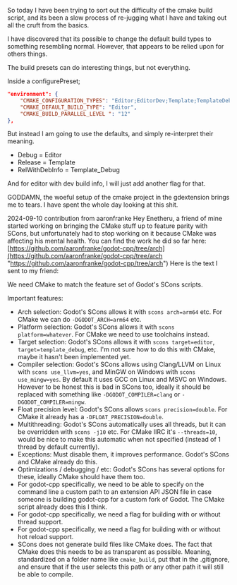 So today I have been trying to sort out the difficulty of the cmake build script, and its been a slow process of re-jugging what I have and taking out all the cruft from the basics.

I have discovered that its possible to change the default build types to something resembling normal.
However, that appears to be relied upon for others things.

The build presets can do interesting things, but not everything.

Inside a configurePreset;
```json
"environment": {
    "CMAKE_CONFIGURATION_TYPES": "Editor;EditorDev;Template;TemplateDebug",
    "CMAKE_DEFAULT_BUILD_TYPE": "Editor",
    "CMAKE_BUILD_PARALLEL_LEVEL ": "12"
},
```

But instead I am going to use the defaults, and simply re-interpret their meaning.
* Debug = Editor
* Release = Template
* RelWithDebInfo = Template_Debug

And for editor with dev build info, I will just add another flag for that.

GODDAMN, the woeful setup of the cmake project in the gdextension brings me to tears. I have spent the whole day looking at this shit.

2024-09-10
contribution from aaronfranke
Hey Enetheru, a friend of mine started working on bringing the CMake stuff up to feature parity with SCons, but unfortunately had to stop working on it because CMake was affecting his mental health. You can find the work he did so far here: [https://github.com/aaronfranke/godot-cpp/tree/arch](https://github.com/aaronfranke/godot-cpp/tree/arch "https://github.com/aaronfranke/godot-cpp/tree/arch")
Here is the text I sent to my friend:

We need CMake to match the feature set of Godot's SCons scripts.

Important features:

- Arch selection: Godot's SCons allows it with `scons arch=arm64` etc. For CMake we can do `-DGODOT_ARCH=arm64` etc.
- Platform selection: Godot's SCons allows it with `scons platform=whatever`. For CMake we need to use toolchains instead.
- Target selection: Godot's SCons allows it with `scons target=editor`, `target=template_debug`, etc. I'm not sure how to do this with CMake, maybe it hasn't been implemented yet.
- Compiler selection: Godot's SCons allows using Clang/LLVM on Linux with `scons use_llvm=yes`, and MinGW on Windows with `scons use_mingw=yes`. By default it uses GCC on Linux and MSVC on Windows. However to be honest this is bad in SCons too, ideally it should be replaced with something like `-DGODOT_COMPILER=clang` or `-DGODOT_COMPILER=mingw`.
- Float precision level: Godot's SCons allows `scons precision=double`. For CMake it already has a `-DFLOAT_PRECISION=double`.
- Multithreading: Godot's SCons automatically uses all threads, but it can be overridden with `scons -j10` etc. For CMake IIRC it's `--threads=10`, would be nice to make this automatic when not specified (instead of 1 thread by default currently).
- Exceptions: Must disable them, it improves performance. Godot's SCons and CMake already do this.
- Optimizations / debugging / etc: Godot's SCons has several options for these, ideally CMake should have them too.
- For godot-cpp specifically, we need to be able to specify on the command line a custom path to an extension API JSON file in case someone is building godot-cpp for a custom fork of Godot. The CMake script already does this I think.
- For godot-cpp specifically, we need a flag for building with or without thread support.
- For godot-cpp specifically, we need a flag for building with or without hot reload support.
- SCons does not generate build files like CMake does. The fact that CMake does this needs to be as transparent as possible. Meaning, standardized on a folder name like `cmake_build`, put that in the .gitignore, and ensure that if the user selects this path or any other path it will still be able to compile.
